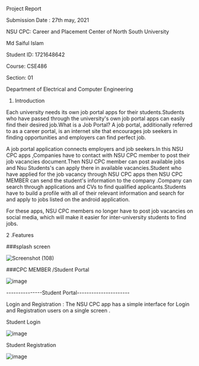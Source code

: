 Project Report

Submission Date : 27th may, 2021

NSU CPC: Career and Placement Center of North South University

Md Saiful Islam

Student ID: 1721648642

Course: CSE486

Section: 01


Department of Electrical and Computer Engineering

1. Introduction

Each university needs its own job portal apps for their students.Students who have passed through the university's own job portal apps can easily find their desired job.What is a Job Portal? A job portal, additionally referred to as a career portal, is an internet site that encourages job seekers in finding opportunities and employers can find  perfect job. 


A job portal application connects employers and job seekers.In this NSU CPC apps ,Companies have to contact with NSU CPC member to post their job  vacancies document.Then NSU CPC member can post available jobs and Nsu Students's can apply there in available  vacancies.Student who have applied for the job vacancy through NSU CPC apps then  NSU CPC MEMBER can send the student's information to the company .Company can search through applications and CVs to find qualified applicants.Students have to build a profile with all of their relevant information and search for and apply to jobs listed on the android application.

For these apps, NSU CPC members no longer have to post job vacancies on social media, which will make it easier for inter-university students to find jobs.

2 .Features


###splash screen

![Screenshot (108)](https://user-images.githubusercontent.com/58458609/119761422-93ab9200-becd-11eb-9dc6-8ce2696212f6.png)


###CPC MEMBER /Student Portal


![image](https://user-images.githubusercontent.com/58458609/119761594-e2f1c280-becd-11eb-8bdf-887fdd6e960f.png)






---------------Student Portal----------------------

 Login and Registration : The NSU CPC app has a simple interface for  Login and Registration users on a single screen .
 
 Student Login
 
 
 ![image](https://user-images.githubusercontent.com/58458609/119761986-abcfe100-bece-11eb-8e7a-afedfbb84173.png)
 
 Student Registration 


![image](https://user-images.githubusercontent.com/58458609/119762102-e5085100-bece-11eb-91e3-e835de707987.png)


